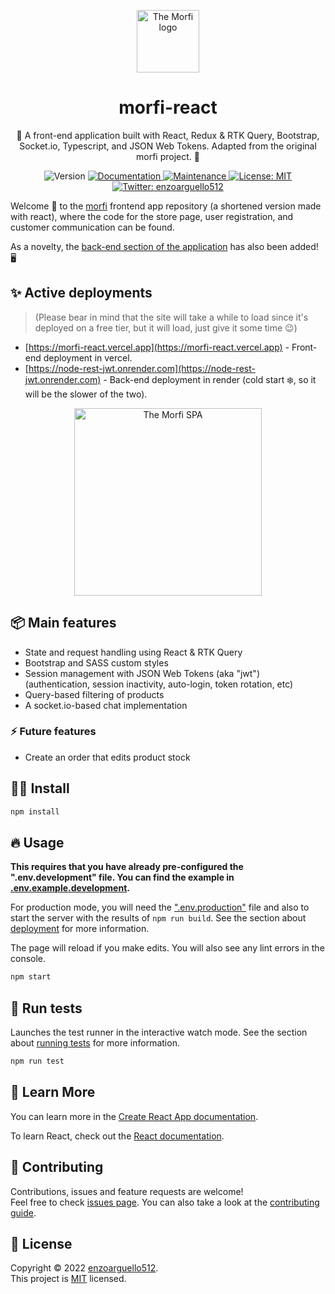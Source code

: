<p align="center">
  <a href="https://morfi-react.vercel.app">
    <img src="https://i.imgur.com/cDNjn1M.png" alt="The Morfi logo" height="100">
  </a>
  <h1 align="center">morfi-react</h1>
  <p align="center">🚀 A front-end application built with React, Redux & RTK Query, Bootstrap, Socket.io, Typescript, and JSON Web Tokens. Adapted from the original morfi project. 🍔<p>
  <p align="center">
    <img alt="Version" src="https://img.shields.io/badge/version-2.0.0-blue.svg?cacheSeconds=2592000" />
    <a href="https://github.com/enzoarguello512/api-rest-ecommerce#readme" target="_blank">
      <img alt="Documentation" src="https://img.shields.io/badge/documentation-yes-brightgreen.svg" />
    </a>
    <a href="https://github.com/enzoarguello512/api-rest-ecommerce/graphs/commit-activity" target="_blank">
      <img alt="Maintenance" src="https://img.shields.io/badge/Maintained%3F-yes-green.svg" />
    </a>
    <a href="https://github.com/enzoarguello512/api-rest-ecommerce/blob/master/LICENSE" target="_blank">
      <img alt="License: MIT" src="https://img.shields.io/github/license/enzoarguello512/morfi-react" />
    </a>
    <a href="https://twitter.com/enzoarguello512" target="_blank">
      <img alt="Twitter: enzoarguello512" src="https://img.shields.io/twitter/follow/enzoarguello512.svg?style=social" />
    </a>
  </p>
</p>

Welcome 👋 to the [morfi](https://github.com/enzoarguello512/morfi) frontend app repository (a shortened version made with react), where the code for the store page, user registration, and customer communication can be found.

As a novelty, the [back-end section of the application](https://github.com/enzoarguello512/node-rest-jwt) has also been added! 🖥

## ✨ Active deployments

> (Please bear in mind that the site will take a while to load since it's deployed on a free tier, but it will load, just give it some time 😉)

- [https://morfi-react.vercel.app](https://morfi-react.vercel.app) - Front-end deployment in vercel.
- [https://node-rest-jwt.onrender.com](https://node-rest-jwt.onrender.com) - Back-end deployment in render (cold start ❄️, so it will be the slower of the two).

<p align="center">
  <img src="https://user-images.githubusercontent.com/75096734/190830800-261c9be8-6355-462e-a74a-ffc474dc7233.png" alt="The Morfi SPA" height="300">
</p>

## 📦 Main features

- State and request handling using React & RTK Query
- Bootstrap and SASS custom styles
- Session management with JSON Web Tokens (aka "jwt") (authentication, session inactivity, auto-login, token rotation, etc)
- Query-based filtering of products
- A socket.io-based chat implementation

### ⚡ Future features

- Create an order that edits product stock

## 👨‍💻 Install

```sh
npm install
```

## 🔥 Usage

**This requires that you have already pre-configured the ".env.development" file. You can find the example in [.env.example.development](https://github.com/enzoarguello512/morfi-react/blob/159b9b61dfd1772f6ae5fb8f70f17104af22a03d/.env.example.development).**

For production mode, you will need the [".env.production"](https://github.com/enzoarguello512/node-rest-jwt/blob/develop/.env.example) file and also to start the server with the results of `npm run build`.
See the section about [deployment](https://facebook.github.io/create-react-app/docs/deployment) for more information.

The page will reload if you make edits. You will also see any lint errors in the console.

```sh
npm start
```

## 🧪 Run tests

Launches the test runner in the interactive watch mode. See the section about [running tests](https://facebook.github.io/create-react-app/docs/running-tests) for more information.

```sh
npm run test
```

## 📄 Learn More

You can learn more in the [Create React App documentation](https://facebook.github.io/create-react-app/docs/getting-started).

To learn React, check out the [React documentation](https://reactjs.org/).

## 🤝 Contributing

Contributions, issues and feature requests are welcome!<br />Feel free to check [issues page](https://github.com/enzoarguello512/api-rest-ecommerce/issues). You can also take a look at the [contributing guide](https://github.com/enzoarguello512/api-rest-ecommerce/blob/master/CONTRIBUTING.md).

## 📝 License

Copyright © 2022 [enzoarguello512](https://github.com/enzoarguello512).<br />
This project is [MIT](https://github.com/enzoarguello512/api-rest-ecommerce/blob/master/LICENSE) licensed.

